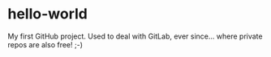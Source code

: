 # hello-world
My first GitHub project. Used to deal with GitLab, ever since... where private repos are also free! ;-)
